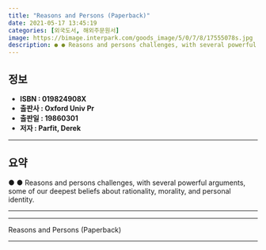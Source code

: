```yaml
---
title: "Reasons and Persons (Paperback)"
date: 2021-05-17 13:45:19
categories: [외국도서, 해외주문원서]
image: https://bimage.interpark.com/goods_image/5/0/7/8/17555078s.jpg
description: ● ● Reasons and persons challenges, with several powerful arguments, some of our deepest beliefs about rationality, morality, and personal identity.
---
```


## **정보**

- **ISBN : 019824908X**
- **출판사 : Oxford Univ Pr**
- **출판일 : 19860301**
- **저자 : Parfit, Derek**

------



## **요약**

●  ●  Reasons and persons challenges, with several powerful arguments, some of our deepest beliefs about rationality, morality, and personal identity.

------



------


Reasons and Persons (Paperback) 

------


